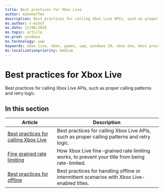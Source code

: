 ```yaml
---
title: Best practices for Xbox Live
author: mikehoffms
description: Best practices for calling Xbox Live APIs, such as proper calling patterns and retry logic.
ms.author: v-mihof
ms.date: 12/06/2018
ms.topic: article
ms.prod: windows
ms.technology: uwp
keywords: xbox live, xbox, games, uwp, windows 10, xbox one, best practices
ms.localizationpriority: medium
---
```


# Best practices for Xbox Live

Best practices for calling Xbox Live APIs, such as proper calling patterns and retry logic.


## In this section

| Article | Description |
|---------|-------------|
| [Best practices for calling Xbox Live](best-practices-for-calling-xbox-live.md) | Best practices for calling Xbox Live APIs, such as proper calling patterns and retry logic. |
| [Fine grained rate limiting](fine-grained-rate-limiting.md) | How Xbox Live fine-grained rate limiting works, to prevent your title from being rate-limited. |
| [Best practices for offline](best-practices-for-offline.md) | Best practices for handling offline or intermittent scenarios with Xbox Live-enabled titles. |
